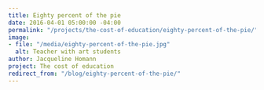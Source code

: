 ```yaml
---
title: Eighty percent of the pie
date: 2016-04-01 05:00:00 -04:00
permalink: "/projects/the-cost-of-education/eighty-percent-of-the-pie/"
image:
- file: "/media/eighty-percent-of-the-pie.jpg"
  alt: Teacher with art students
author: Jacqueline Homann
project: The cost of education
redirect_from: "/blog/eighty-percent-of-the-pie/"
---
```



